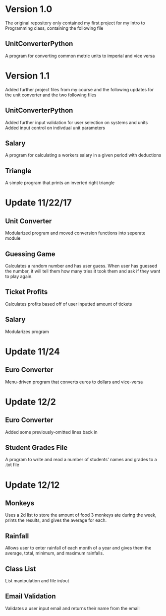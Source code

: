 # Version 1.0

The original repository only contained my first project for my Intro to Programming class, containing the following file

## UnitConverterPython
A program for converting common metric units to imperial and vice versa

# Version 1.1

Added further project files from my course and the following updates for the unit converter and the two following files

## UnitConverterPython
Added further input validation for user selection on systems and units
Added input control on indivdual unit parameters

## Salary
A program for calculating a workers salary in a given period with deductions

## Triangle
A simple program that prints an inverted right triangle

# Update 11/22/17

## Unit Converter
Modularized program and moved conversion functions into seperate module

## Guessing Game
Calculates a random number and has user guess. When user has guessed the number, it will tell them how many tries it took them and ask if they want to play again.

## Ticket Profits
Calculates profits based off of user inputted amount of tickets

## Salary
Modularizes program

# Update  11/24

## Euro Converter
Menu-driven program that converts euros to dollars and vice-versa

# Update 12/2

## Euro Converter
Added some previously-omitted lines back in

## Student Grades File
A program to write and read a number of students' names and grades to a .txt file

# Update 12/12

## Monkeys
Uses a 2d list to store the amount of food 3 monkeys ate during the week, prints the results, and gives the average for each.

## Rainfall
Allows user to enter rainfall of each month of a year and gives them the average, total, minimum, and maximum rainfalls.

## Class List
List manipulation and file in/out

## Email Validation
Validates a user input email and returns their name from the email
